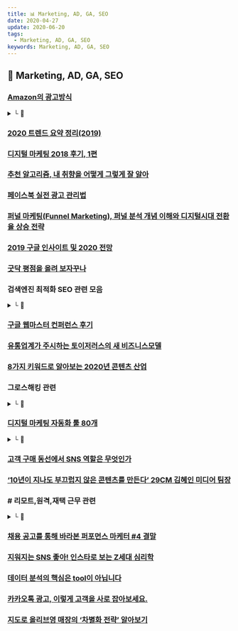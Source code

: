 ```yaml
---
title: 📊 Marketing, AD, GA, SEO
date: 2020-04-27
update: 2020-06-20
tags:
  - Marketing, AD, GA, SEO
keywords: Marketing, AD, GA, SEO
---
```


## 📄 Marketing, AD, GA, SEO

### [Amazon의 광고방식](https://brunch.co.kr/@bizspring/24)
<details><summary> └  📝 </summary>

- 구글은 소비자의 관심사를 알고 있으며, 페이스북은 소비자가 누구인지 알고있고,
  아마존은 고객이 어떤 상품을 구매하는지 알고있다.
- 고객 행동 데이터 수집
- 잠재고객 목표 설정
- 고객 스코어링 및 타깃 오디언스 분류(행동데이터 기반)
- 타깃 오디언스 별 CTA를 위한 소재
- 트리거(전환을 유도하기 위한 적절한 시점)

* [오디언스 타겟팅이란 청중,시청자를 의미하는 오디언스(Audience)와  
  목표, 대상을 의미하는 타겟(Target)을 합친 단어](https://blog.naver.com/wishmedia_korea/221505860481)

</details>

### [2020 트렌드 요약 정리(2019)](https://servicedesign.tistory.com/183?fbclid=IwAR1qarjDTEHfvEkmPbu7ivP-Rtt6DiV0VsiPKtS5BRGlTA-3eglgokw8T5Q)

### [디지털 마케팅 2018 후기, 1편](https://story.pxd.co.kr/1342)

### [추천 알고리즘, 내 취향을 어떻게 그렇게 잘 알아](https://ppss.kr/archives/208811)

### [페이스북 실전 광고 관리법](https://www.i-boss.co.kr/ab-6141-42230?utm_medium=social&utm_campaign=media_info&utm_term=jhkim&utm_content=191211_jh_19&ibfs=ZWI6ZY0C&fbclid=IwAR3aYTHRghTzqGLR7a8De1unxAZEU3mAnNW5-izS4xE9s_ONNLFSg2aKvRM)

### [퍼널 마케팅(Funnel Marketing), 퍼널 분석 개념 이해와 디지털시대 전환율 상승 전략](https://blog.naver.com/mage7th/221452784843)

### [2019 구글 인사이트 및 2020 전망](https://www.c-rocket.net/post/untitled-1)

### [굿닥 평점을 올려 보자꾸나](https://docs.google.com/presentation/d/1p8Nmn2HcvX4Hx3QNOTuz7VZWIu1LlluBqop3T5v9Dpc/edit)

### 검색엔진 최적화 SEO 관련 모음
<details><summary> └  🔗 </summary>

- [주니어를 위한 SEO GUIDE](https://www.slideshare.net/HakyungKim6/seo-seo-198630099)
- [검색엔진 최적화 SEO 초보자 가이드](https://support.google.com/webmasters/answer/7451184?hl=ko)
- [SEO 마케팅 총정리 가이드](https://www.twinword.co.kr/blog/search-engine-optimization-guide/amp/)
- [SEO Guide](https://www.onely.com/blog/ultimate-guide-javascript-seo/)
- [SEO 개선 사례 (번역)](https://brunch.co.kr/@jowlee/107)
- [검색엔진최적화에서 구조화의 중요성 - URL](https://social-marketing.tistory.com/m/entry/%EA%B2%80%EC%83%89%EC%97%94%EC%A7%84%EC%B5%9C%EC%A0%81%ED%99%94%EC%97%90%EC%84%9C-%EA%B5%AC%EC%A1%B0%ED%99%94%EC%9D%98-%EC%A4%91%EC%9A%94%EC%84%B1-1-URL?category=371777)
- [검색엔진의 눈을 가리는 웹사이트 - 접근성](https://social-marketing.tistory.com/m/entry/%EA%B2%80%EC%83%89%EC%97%94%EC%A7%84%EC%9D%98-%EB%88%88%EC%9D%84-%EA%B0%80%EB%A6%AC%EB%8A%94-%EC%9B%B9%EC%82%AC%EC%9D%B4%ED%8A%B8-2-%EC%A0%91%EA%B7%BC%EC%84%B1?category=371777)
- [검색엔진의 눈을 가리는 웹사이트 - 컨텐츠](https://social-marketing.tistory.com/m/entry/%EA%B2%80%EC%83%89%EC%97%94%EC%A7%84%EC%9D%98-%EB%88%88%EC%9D%84-%EA%B0%80%EB%A6%AC%EB%8A%94-%EC%9B%B9%EC%82%AC%EC%9D%B4%ED%8A%B8-1-%EC%BB%A8%ED%85%90%EC%B8%A0?category=371777)

</details>

### [구글 웹마스터 컨퍼런스 후기](https://kdinner.tistory.com/62)

### [유통업계가 주시하는 토이저러스의 새 비즈니스모델](http://www.ttimes.co.kr/view.html?no=2019120122207795447&ref=face)

### [8가지 키워드로 알아보는 2020년 콘텐츠 산업](https://www.venturesquare.net/797727)

### 그로스해킹 관련
<details><summary> └  🔗 </summary>

- [광고 덕후가 그로스해커가 되기까지](https://docs.google.com/presentation/d/1LfBeu7hMBSJs--NcpiMYocQwPEhGHflNGMad4y-damA/edit#slide=id.p)
- [그로스해킹 4개월차 해커의 스터디](https://brunch.co.kr/@levikim/31)

</details>

### [디지털 마케팅 자동화 툴 80개](https://contentsfree.com/%EB%94%94%EC%A7%80%ED%84%B8-%EB%A7%88%EC%BC%80%ED%8C%85-%EC%9E%90%EB%8F%99%ED%99%94-%ED%88%B4-%EB%B6%84%EC%95%BC%EB%B3%84-%EC%B4%9D%EC%A0%95%EB%A6%AC/)
<details><summary> └  📝 </summary>

- 소셜미디어 마케팅
- SEO (Search Engine Optimization)
- 이메일 마케팅
- 콘텐츠 마케팅
- 생산성
- 글쓰기
- 랜딩페이지
- A/B Test
- Analytics
- 비디오 마케팅

</details>

### [고객 구매 동선에서 SNS 역할은 무엇인가](https://brunch.co.kr/@wlsalsdnek/69)

### [‘10년이 지나도 부끄럽지 않은 콘텐츠를 만든다’ 29CM 김혜인 미디어 팀장](https://platum.kr/archives/136287)

### # 리모트,원격,재택 근무 관련
<details><summary> └  🔗 </summary>

- [리모트워커 효율적인 커뮤니케이션](https://brunch.co.kr/@dooook/196?fbclid=IwAR1OWyNUmGkraePzLQlMH8QgAtBaiyyG5EozL-9-itwnLegvvVKEPkgDAsw)
- [스마트스터디 재택근무](https://www.slideshare.net/mobile/KellyYun/smartstudy-fullremote201506-49674381)
- [재택근무 도입이 쉬워지려면](https://brunch.co.kr/@jamess/29)
- [리모트워크 핵심은 효율적 업무 진행](https://dbr.donga.com/article/view/1203/article_no/9045)
- [스터디파이 원격근무](https://brunch.co.kr/@taewookim/9)
- [로켓펀치 자율근무 가이드](https://www.notion.so/56ae1abe55af46548dec2c71617b4310#52d230fad8074491b39e40c30c5d77e6)
- [한국에 자율 출퇴근 혹은 원격 근무가 되는 회사가 있나요](https://github.com/milooy/remote-or-flexible-work-company-in-korea)
- [재택근무는 이 회사들처럼(깃랩,인비전)](http://www.ttimes.co.kr/view.html?no=2020030212077739708&ref=face)
- [원격근무 사례](https://brunch.co.kr/@taewookim/27)
- [재택근무 단점, 효율성](https://brunch.co.kr/@curahee/120)
- [지옥으로 변한 재택근무](https://news.v.daum.net/v/20200309050037084)
- [가상 사무실 만들기](https://brunch.co.kr/@linus/35)
- [노션의 리모트 근무](https://www.notion.so/Remote-work-wiki-1b21ef5501714fffa9f5c5c25677371f)
- [뱅크샐러드의 재택근무](https://blog.banksalad.com/tech/work-from-home/)
- [온라인 라이브 강의에 구글 엑셀시트 활용](https://m.facebook.com/story.php?story_fbid=1624936570979956&id=100003908865055)
- [화상회의 툴 추천](https://brunch.co.kr/@medibloc/136)
- [메디블록 재택근무 아카이브](https://www.notion.so/feat-19-9b9a63ce84f848998630aa72ba02901a)
- [슬로워크 고효율 재택근무](https://slowalk.tistory.com/2632)
- [7년간 전직원 재택근무하는 한국의 스타트업 '딥서치'](http://www.ttimes.co.kr/view.html?no=2020042419277757583)

</details>

### [채용 공고를 통해 바라본 퍼포먼스 마케터 #4 결말](https://sijinii.com/contents/1595/)

### [지워지는 SNS 좋아! 인스타로 보는 Z세대 심리학](http://www.openads.co.kr/nTrend/article/6837)

### [데이터 분석의 핵심은 tool이 아닙니다](https://brunch.co.kr/@itschloe1/39)

### [카카오톡 광고, 이렇게 고객을 사로 잡아보세요.](http://www.openads.co.kr/nTrend/article/6763)

### [지도로 올리브영 매장의 ‘차별화 전략’ 알아보기](https://www.sphinfo.com/oliveyoung/)

